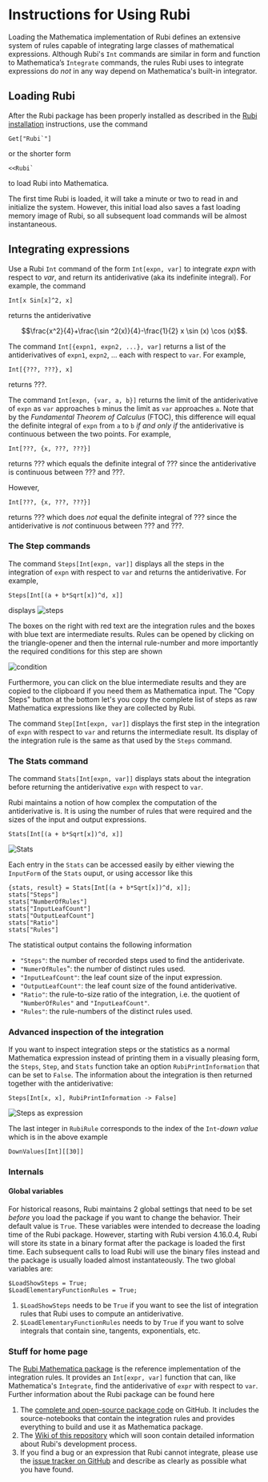 <style> div.centertext {text-align: center;} </style>
# Instructions for Using Rubi

Loading the Mathematica implementation of Rubi defines an extensive system of rules capable of integrating large classes of mathematical expressions. Although Rubi's `Int` commands are similar in form and function to Mathematica’s `Integrate` commands, the rules Rubi uses to integrate expressions do *not* in any way depend on Mathematica's built-in integrator.


## Loading Rubi

After the Rubi package has been properly installed as described in the [Rubi installation](https://rulebasedintegration.org/downloadRubi.html) instructions, use the command
```mma
Get["Rubi`"]
```
or the shorter form
```mma
<<Rubi`
```
to load Rubi into Mathematica.

The first time Rubi is loaded, it will take a minute or two to read in and initialize the system. However, this initial load also saves a fast loading memory image of Rubi, so all subsequent load commands will be almost instantaneous. 


## Integrating expressions

Use a Rubi `Int` command of the form `Int[expn, var]` to integrate *expn* with respect to *var*, and return its antiderivative (aka its indefinite integral). For example, the command
```mma
Int[x Sin[x]^2, x]
```
returns the antiderivative
<div class="centertext">
$$\frac{x^2}{4}+\frac{\sin ^2(x)}{4}-\frac{1}{2} x \sin (x) \cos (x)$$.
</div>

The command `Int[{expn1, expn2, ...}, var]` returns a list of the antiderivatives of `expn1`, `expn2`, ... each with respect to `var`.
For example,
```mma
Int[{???, ???}, x]
```
returns ???.

The command `Int[expn, {var, a, b}]` returns the limit of the antiderivative of `expn` as `var` approaches `b` minus the limit as `var` approaches `a`.
Note that by the *Fundamental Theorem of Calculus* (FTOC), this difference will equal the definite integral of `expn` from `a` to `b` *if and only if* the antiderivative is continuous between the two points.
For example,
```mma
Int[???, {x, ???, ???}]
```
returns ??? which equals the definite integral of ??? since the antiderivative is continuous between ??? and ???.

However,
```mma
Int[???, {x, ???, ???}]
```
returns ??? which does *not* equal the definite integral of ??? since the antiderivative is *not* continuous between ??? and ???.


### The Step commands

The command `Steps[Int[expn, var]]` displays all the steps in the integration of `expn` with respect to `var` and returns the antiderivative.
For example,
```mma
Steps[Int[(a + b*Sqrt[x])^d, x]]
```
displays
![steps](http://i.imgur.com/jC1BTJs.png)

The boxes on the right with red text are the integration rules and the boxes with blue text are intermediate results.
Rules can be opened by clicking on the triangle-opener and then the internal rule-number and more importantly the
required conditions for this step are shown

![condition](http://i.imgur.com/W5l0aRF.png)

Furthermore, you can click on the blue intermediate results and they are copied to the clipboard if you need them as
Mathematica input. The "Copy Steps" button at the bottom let's you copy the complete list of steps as raw Mathematica
expressions like they are collected by Rubi.

The command `Step[Int[expn, var]]` displays the first step in the integration of `expn` with respect to `var` and returns the intermediate result.
Its display of the integration rule is the same as that used by the `Steps` command.


### The Stats command

The command `Stats[Int[expn, var]]` displays stats about the integration before returning the antiderivative `expn` with respect to `var`.

Rubi maintains a notion of how complex the computation of the antiderivative is. It is using the number of rules
that were required and the sizes of the input and output expressions. 

```mma
Stats[Int[(a + b*Sqrt[x])^d, x]]
```

![Stats](http://i.stack.imgur.com/c4aUZ.png)

Each entry in the `Stats` can be accessed easily by either viewing the `InputForm` of the `Stats` ouput, or using accessor
like this

```mma
{stats, result} = Stats[Int[(a + b*Sqrt[x])^d, x]];
stats["Steps"]
stats["NumberOfRules"]
stats["InputLeafCount"]
stats["OutputLeafCount"]
stats["Ratio"]
stats["Rules"]
```

The statistical output contains the following information

- `"Steps"`: the number of recorded steps used to find the antiderivate.
- `"NumerOfRules`": the number of distinct rules used.
- `"InputLeafCount"`: the leaf count size of the input expression.
- `"OutputLeafCount"`: the leaf count size of the found antiderivative.
- `"Ratio"`: the rule-to-size ratio of the integration, i.e. the quotient of `"NumberOfRules"` and `"InputLeafCount"`.
- `"Rules"`: the rule-numbers of the distinct rules used.


### Advanced inspection of the integration

If you want to inspect integration steps or the statistics as a normal Mathematica expression instead of printing them in a visually pleasing form, the `Steps`, `Step`, and `Stats` function take an option `RubiPrintInformation` that can be set to `False`. The information about the integration is then returned together with the antiderivative:

```mma
Steps[Int[x, x], RubiPrintInformation -> False]
```

![Steps as expression](http://i.stack.imgur.com/locjv.png)

The last integer in `RubiRule` corresponds to the index of the `Int`-*down value* which is in the above example

```mma
DownValues[Int][[30]]
```

### Internals

#### Global variables

For historical reasons, Rubi maintains 2 global settings that need to be set *before* you load the package if you want to change the behavior. Their default value is `True`. These variables were intended to decrease the loading time of the Rubi package. However, starting with Rubi version 4.16.0.4, Rubi will store its state in a binary format after the package is loaded the first time. Each subsequent calls to load Rubi will use the binary files instead and the package is usually loaded almost instantateously. The two global variables are:

```mma
$LoadShowSteps = True;
$LoadElementaryFunctionRules = True;
```

1. `$LoadShowSteps` needs to be `True` if you want to see the list of integration rules that Rubi uses to compute an
antiderivative.
2. `$LoadElementaryFunctionRules` needs to by `True` if you want to solve integrals that contain sine, tangents, exponentials, etc.

### Stuff for home page

The [Rubi Mathematica package](https://github.com/RuleBasedIntegration/Rubi) is the reference implementation
of the integration rules.
It provides an `Int[expr, var]` function that can, like Mathematica's `Integrate`, find the antiderivative of `expr` 
with respect to `var`. 
Further information about the Rubi package can be found here

1. The [complete and open-source package code](https://github.com/RuleBasedIntegration/Rubi) on GitHub. It includes the
source-notebooks that contain the integration rules and provides everything to build and use it as Mathematica package.
2. The [Wiki of this repository](https://github.com/RuleBasedIntegration/Rubi/wiki) which will soon contain detailed
information about Rubi's development process.
3. If you find a bug or an expression that Rubi cannot integrate, please use the [issue tracker on GitHub](https://github.com/RuleBasedIntegration/Rubi/issues)
and describe as clearly as possible what you have found.
